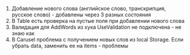 1. Добавление нового слова (английское слово, транскрипция, русское слово) -
   добавлены через 3 разных состояния
2. В Table есть проверка на пустые поля при добавлении нового слова
3. Валидация для AddWords из хука UseValidation не подключена - не знаю как
4. В Carusel проблема с получением новых слов из local Storage. Если убрать data, заменить ее на items - проблемы
